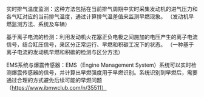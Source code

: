 实时排气温度监测：这种方法包括在当前排气周期中实时采集发动机的进气压力和各气缸对应的当前排气温度，通过计算排气温差值来监测早燃现象。
（发动机早燃监测方法、系统及车辆）

基于离子电流的检测：利用发动机火花塞正负电极之间施加的电压产生的离子电流信号，结合缸压信号，来区分正常运行、早燃和积碳工况下的状态。
（一种基于离子电流的发动机早燃和积碳的检测与区分方法）

EMS系统与爆震传感器：EMS（Engine Management System）系统可以实时检测爆震传感器的信号，并计算出早燃强度用于早燃识别。系统识别到早燃后，需要通过合理的方式避免后续可能的早燃问题
（https://www.ibmwclub.com/n/35511）
